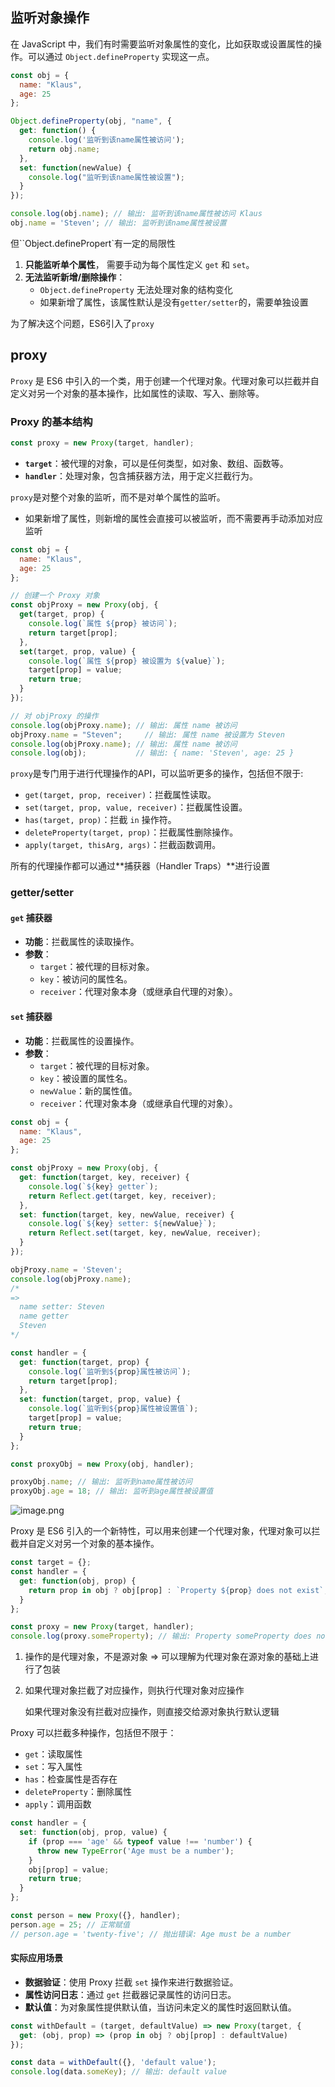 ## 监听对象操作

在 JavaScript 中，我们有时需要监听对象属性的变化，比如获取或设置属性的操作。可以通过 `Object.defineProperty` 实现这一点。

```js
const obj = {
  name: "Klaus",
  age: 25
};

Object.defineProperty(obj, "name", {
  get: function() {
    console.log('监听到该name属性被访问');
    return obj.name;
  },
  set: function(newValue) {
    console.log("监听到该name属性被设置");
  }
});

console.log(obj.name); // 输出: 监听到该name属性被访问 Klaus
obj.name = 'Steven'; // 输出: 监听到该name属性被设置
```

但``Object.definePropert`有一定的局限性

1. **只能监听单个属性**， 需要手动为每个属性定义 `get` 和 `set`。
2. **无法监听新增/删除操作**：
   + `Object.defineProperty` 无法处理对象的结构变化
   + 如果新增了属性，该属性默认是没有`getter/setter`的，需要单独设置



为了解决这个问题，ES6引入了`proxy`



## proxy

`Proxy` 是 ES6 中引入的一个类，用于创建一个代理对象。代理对象可以拦截并自定义对另一个对象的基本操作，比如属性的读取、写入、删除等。



### Proxy 的基本结构

```javascript
const proxy = new Proxy(target, handler);
```

- **`target`**：被代理的对象，可以是任何类型，如对象、数组、函数等。
- **`handler`**：处理对象，包含捕获器方法，用于定义拦截行为。



`proxy`是对整个对象的监听，而不是对单个属性的监听。

+ 如果新增了属性，则新增的属性会直接可以被监听，而不需要再手动添加对应监听

```js
const obj = {
  name: "Klaus",
  age: 25
};

// 创建一个 Proxy 对象
const objProxy = new Proxy(obj, {
  get(target, prop) {
    console.log(`属性 ${prop} 被访问`);
    return target[prop];
  },
  set(target, prop, value) {
    console.log(`属性 ${prop} 被设置为 ${value}`);
    target[prop] = value;
    return true;
  }
});

// 对 objProxy 的操作
console.log(objProxy.name); // 输出: 属性 name 被访问
objProxy.name = "Steven";     // 输出: 属性 name 被设置为 Steven
console.log(objProxy.name); // 输出: 属性 name 被访问
console.log(obj);           // 输出: { name: 'Steven', age: 25 }
```



`proxy`是专门用于进行代理操作的API，可以监听更多的操作，包括但不限于:

- `get(target, prop, receiver)`：拦截属性读取。
- `set(target, prop, value, receiver)`：拦截属性设置。
- `has(target, prop)`：拦截 `in` 操作符。
- `deleteProperty(target, prop)`：拦截属性删除操作。
- `apply(target, thisArg, args)`：拦截函数调用。

所有的代理操作都可以通过**捕获器（Handler Traps）**进行设置



### getter/setter

#### `get` 捕获器

- **功能**：拦截属性的读取操作。
- **参数**：
  - `target`：被代理的目标对象。
  - `key`：被访问的属性名。
  - `receiver`：代理对象本身（或继承自代理的对象）。

#### `set` 捕获器

- **功能**：拦截属性的设置操作。
- **参数**：
  - `target`：被代理的目标对象。
  - `key`：被设置的属性名。
  - `newValue`：新的属性值。
  - `receiver`：代理对象本身（或继承自代理的对象）。

```js
const obj = {
  name: "Klaus",
  age: 25
};

const objProxy = new Proxy(obj, {
  get: function(target, key, receiver) {
    console.log(`${key} getter`);
    return Reflect.get(target, key, receiver);
  },
  set: function(target, key, newValue, receiver) {
    console.log(`${key} setter: ${newValue}`);
    return Reflect.set(target, key, newValue, receiver);
  }
});

objProxy.name = 'Steven';
console.log(objProxy.name);
/*
=>
  name setter: Steven
  name getter
  Steven
*/
```





```js
const handler = {
  get: function(target, prop) {
    console.log(`监听到${prop}属性被访问`);
    return target[prop];
  },
  set: function(target, prop, value) {
    console.log(`监听到${prop}属性被设置值`);
    target[prop] = value;
    return true;
  }
};

const proxyObj = new Proxy(obj, handler);

proxyObj.name; // 输出: 监听到name属性被访问
proxyObj.age = 18; // 输出: 监听到age属性被设置值
```







![image.png](https://s2.loli.net/2024/11/24/6gj7cUrPxu4yzLw.png)



















Proxy 是 ES6 引入的一个新特性，可以用来创建一个代理对象，代理对象可以拦截并自定义对另一个对象的基本操作。

```js
const target = {};
const handler = {
  get: function(obj, prop) {
    return prop in obj ? obj[prop] : `Property ${prop} does not exist`;
  }
};

const proxy = new Proxy(target, handler);
console.log(proxy.someProperty); // 输出: Property someProperty does not exist
```

1. 操作的是代理对象，不是源对象 => 可以理解为代理对象在源对象的基础上进行了包装

2. 如果代理对象拦截了对应操作，则执行代理对象对应操作

   如果代理对象没有拦截对应操作，则直接交给源对象执行默认逻辑



Proxy 可以拦截多种操作，包括但不限于：

- `get`：读取属性
- `set`：写入属性
- `has`：检查属性是否存在
- `deleteProperty`：删除属性
- `apply`：调用函数

```js
const handler = {
  set: function(obj, prop, value) {
    if (prop === 'age' && typeof value !== 'number') {
      throw new TypeError('Age must be a number');
    }
    obj[prop] = value;
    return true;
  }
};

const person = new Proxy({}, handler);
person.age = 25; // 正常赋值
// person.age = 'twenty-five'; // 抛出错误: Age must be a number
```



#### 实际应用场景

- **数据验证**：使用 Proxy 拦截 `set` 操作来进行数据验证。
- **属性访问日志**：通过 `get` 拦截器记录属性的访问日志。
- **默认值**：为对象属性提供默认值，当访问未定义的属性时返回默认值。

```js
const withDefault = (target, defaultValue) => new Proxy(target, {
  get: (obj, prop) => (prop in obj ? obj[prop] : defaultValue)
});

const data = withDefault({}, 'default value');
console.log(data.someKey); // 输出: default value
```

